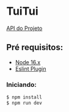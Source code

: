 # TuiTui

[API do Projeto](https://github.com/freirart/tuitui-backend)

## Pré requisitos:

- [Node 16.x](https://nodejs.org/en/)
- [Eslint Plugin](https://marketplace.visualstudio.com/items?itemName=dbaeumer.vscode-eslint)

### Iniciando:

```sh
$ npm install
$ npm run dev
```
